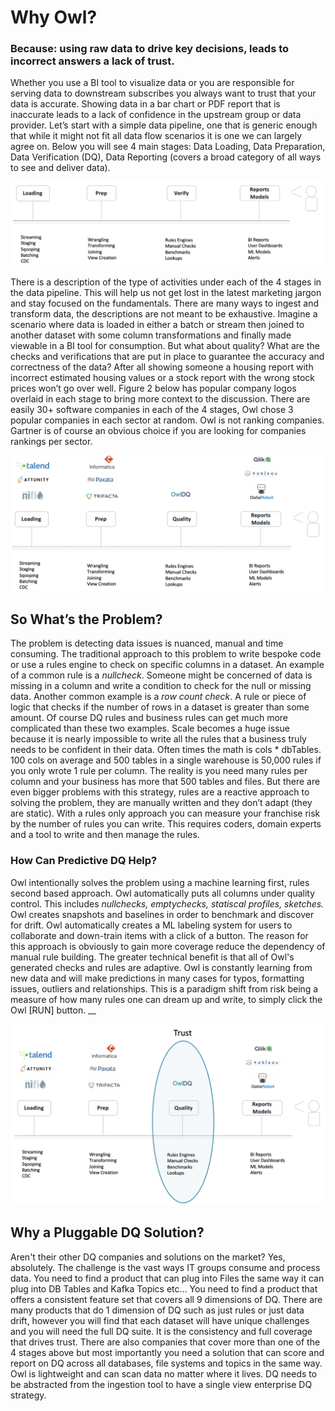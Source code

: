 # Why Owl?

### Because: using raw data to drive key decisions, leads to incorrect answers a lack of trust.

Whether you use a BI tool to visualize data or you are responsible for serving data to downstream subscribes you always want to trust that your data is accurate. Showing data in a bar chart or PDF report that is inaccurate leads to a lack of confidence in the upstream group or data provider. Let’s start with a simple data pipeline, one that is generic enough that while it might not fit all data flow scenarios it is one we can largely agree on. Below you will see 4 main stages: Data Loading, Data Preparation, Data Verification \(DQ\), Data Reporting \(covers a broad category of all ways to see and deliver data\).

![](.gitbook/assets/screen-shot-2019-12-16-at-8.48.34-pm.png)

There is a description of the type of activities under each of the 4 stages in the data pipeline. This will help us not get lost in the latest marketing jargon and stay focused on the fundamentals. There are many ways to ingest and transform data, the descriptions are not meant to be exhaustive. Imagine a scenario where data is loaded in either a batch or stream then joined to another dataset with some column transformations and finally made viewable in a BI tool for consumption. But what about quality? What are the checks and verifications that are put in place to guarantee the accuracy and correctness of the data? After all showing someone a housing report with incorrect estimated housing values or a stock report with the wrong stock prices won’t go over well. Figure 2 below has popular company logos overlaid in each stage to bring more context to the discussion. There are easily 30+ software companies in each of the 4 stages, Owl chose 3 popular companies in each sector at random. Owl is not ranking companies. Gartner is of course an obvious choice if you are looking for companies rankings per sector.

![](.gitbook/assets/screen-shot-2019-12-16-at-9.01.13-pm.png)

## So What’s the Problem?

The problem is detecting data issues is nuanced, manual and time consuming. The traditional approach to this problem to write bespoke code or use a rules engine to check on specific columns in a dataset. An example of a common rule is a _nullcheck_. Someone might be concerned of data is missing in a column and write a condition to check for the null or missing data. Another common example is a _row count check_. A rule or piece of logic that checks if the number of rows in a dataset is greater than some amount. Of course DQ rules and business rules can get much more complicated than these two examples. Scale becomes a huge issue because it is nearly impossible to write all the rules that a business truly needs to be confident in their data. Often times the math is cols \* dbTables. 100 cols on average and 500 tables in a single warehouse is 50,000 rules if you only wrote 1 rule per column. The reality is you need many rules per column and your business has more that 500 tables and files. But there are even bigger problems with this strategy, rules are a reactive approach to solving the problem, they are manually written and they don’t adapt \(they are static\).  With a rules only approach you can measure your franchise risk by the number of rules you can write.  This requires coders, domain experts and a tool to write and then manage the rules.

### How Can Predictive DQ Help?

Owl intentionally solves the problem using a machine learning first, rules second based approach.  Owl automatically puts all columns under quality control.  This includes _nullchecks, emptychecks, statiscal profiles, sketches._  Owl creates snapshots and baselines in order to benchmark and discover for drift.  Owl automatically creates a ML labeling system for users to collaborate and down-train items with a click of a button.  The reason for this approach is obviously to gain more coverage reduce the dependency of manual rule building.  The greater technical benefit is that all of Owl's generated checks and rules are adaptive.  Owl is constantly learning from new data and will make predictions in many cases for typos, formatting issues, outliers and relationships.  This is a paradigm shift from risk being a measure of how many rules one can dream up and write, to simply click the Owl \[RUN\] button.                __ 

![](.gitbook/assets/screen-shot-2019-12-16-at-9.20.04-pm.png)

## Why a Pluggable DQ Solution?

Aren't their other DQ companies and solutions on the market?  Yes, absolutely.  The challenge is the vast ways IT groups consume and process data.  You need to find a product that can plug into Files the same way it can plug into DB Tables and Kafka Topics etc...  You need to find a product that offers a consistent feature set that covers all 9 dimensions of DQ.  There are many products that do 1 dimension of DQ such as just rules or just data drift, however you will find that each dataset will have unique challenges and you will need the full DQ suite.  It is the consistency and full coverage that drives trust.  There are also companies that cover more than one of the 4 stages above but most importantly you need a solution that can score and report on DQ across all databases, file systems and topics in the same way.  Owl is lightweight and can scan data no matter where it lives.  DQ needs to be abstracted from the ingestion tool to have a single view enterprise DQ strategy.  

